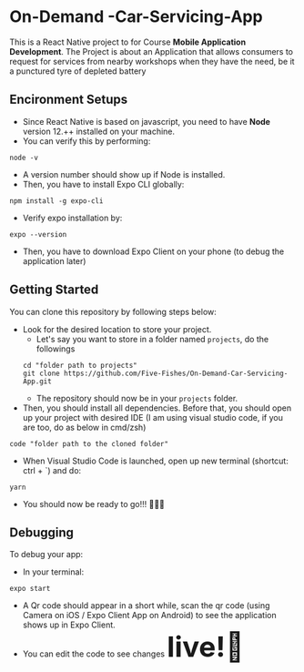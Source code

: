 # On-Demand -Car-Servicing-App

This is a React Native project to for Course **Mobile Application Development**. The Project is about an Application that allows consumers to request for services from nearby workshops when they have the need, be it a punctured tyre of depleted battery

## Encironment Setups

- Since React Native is based on javascript, you need to have **Node** version 12.++ installed on your machine.
- You can verify this by performing:

```
node -v
```

- A version number should show up if Node is installed.
- Then, you have to install Expo CLI globally:

```
npm install -g expo-cli
```

- Verify expo installation by:

```
expo --version
```

- Then, you have to download Expo Client on your phone (to debug the application later)

## Getting Started

You can clone this repository by following steps below:

- Look for the desired location to store your project.
  - Let's say you want to store in a folder named `projects`, do the followings
  ```
  cd "folder path to projects"
  git clone https://github.com/Five-Fishes/On-Demand-Car-Servicing-App.git
  ```
  - The repository should now be in your `projects` folder.
- Then, you should install all dependencies. Before that, you should open up your project with desired IDE (I am using visual studio code, if you are too, do as below in cmd/zsh)

```
code "folder path to the cloned folder"
```

- When Visual Studio Code is launched, open up new terminal (shortcut: ctrl + `) and do:

```
yarn
```

- You should now be ready to go!!! 🚀🚀🚀

## Debugging

To debug your app:

- In your terminal:

```
expo start
```

- A Qr code should appear in a short while, scan the qr code (using Camera on iOS / Expo Client App on Android) to see the application shows up in Expo Client.
- You can edit the code to see changes <span style='font-size:50px;'>**live!🥳**</span>
